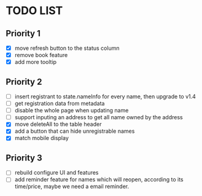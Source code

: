 # TODO LIST

## Priority 1

- [x] move refresh button to the status column
- [x] remove book feature
- [x] add more tooltip

## Priority 2

- [ ] insert registrant to state.nameInfo for every name, then upgrade to v1.4
- [ ] get registration data from metadata
- [ ] disable the whole page when updating name
- [ ] support inputing an address to get all name owned by the address
- [x] move deleteAll to the table header
- [x] add a button that can hide unregistrable names
- [x] match mobile display

## Priority 3

- [ ] rebuild configure UI and features
- [ ] add reminder feature for names which will reopen, according to its time/price, maybe we need a email reminder.
